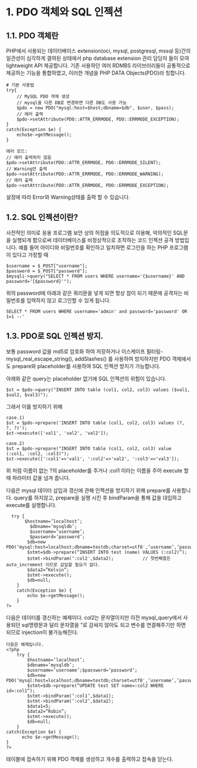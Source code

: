 # 1.  PDO 객체와 SQL 인젝션

## 1.1. PDO 객체란 
PHP에서 사용되는 데이터베이스 extension(oci, mysql, postgresql, mssql 등)간의 일관성이 심각하게  결여된 상태에서 php database extension 관리 담당자 들이 모여 lightweight API 제공합니다. 기존 사용하던 여러 RDMBS 라이브러리들이 공통적으로 제공하는 기능을 통합하였고, 이러한 개념을 PHP DATA Objects(PDO)라 칭합니다.
```
# 기본 사용법
try{
    // MySQL PDO 객체 생성
    // mysql을 다른 DB로 변경하면 다른 DB도 사용 가능
    $pdo = new PDO("mysql:host=$host;dbname=$db", $user, $pass);
    // 에러 출력
    $pdo->setAttribute(PDO::ATTR_ERRMODE, PDO::ERRMODE_EXCEPTION);
}
catch(Exception $e) {
    echo$e->getMessage();
}

에러 모드:
// 에러 출력하지 않음
$pdo->setAttribute(PDO::ATTR_ERRMODE, PDO::ERRMODE_SILENT);
// Warning만 출력
$pdo->setAttribute(PDO::ATTR_ERRMODE, PDO::ERRMODE_WARNING);
// 에러 출력
$pdo->setAttribute(PDO::ATTR_ERRMODE, PDO::ERRMODE_EXCEPTION);
```
설정에 따라 Error와 Warning상태를 출력 할 수 있습니다. 

## 1.2. SQL 인젝션이란?
사전적인 의미로 응용 프로그램 보안 상의 허점을 의도적으로 이용해, 악의적인 SQL문을 실행되게 함으로써 데이터베이스를 비정상적으로 조작하는 코드 인젝션 공격 방법입니다.
예를 들어 아이디와 비밀번호를 확인하고 일치하면 로그인을 하는 PHP 프로그램이 있다고 가정할 때 
```
$username = $_POST["username"];
$password = $_POST["password"];
$mysqli->query("SELECT * FROM users WHERE username='{$username}' AND password='{$password}'");
```

위의 password에 아래과 같은 쿼리문을 넣게 되면 항상 참이 되기 때문에 공격자는 비밀번호를 입력하지 않고 로그인할 수 있게 됩니다.
 ```
 SELECT * FROM users WHERE username='admin' and password='password' OR 1=1 --'
 ```


## 1.3. PDO로 SQL 인젝션 방지.
보통 password 값을 md5로 암호화 하여 저장하거나 이스케이프 필터링-mysql_real_escape_string(), addSlashes() 를 사용하여 방지하지만 PDO 객체에서도 prepare와 placeholder를 사용하여 SQL 인젝션 방지가 가능합니다.

아래와 같은 query는 placeholder 없기에 SQL 인젝션의 위험이 있습니다.
```
$st = $pdo->query("INSERT INTO table (col1, col2, col3) values ($val1, $val2, $val3)");
```

그래서 이를 방지하기 위해
```
case.1)
$st = $pdo->prepare('INSERT INTO table (col1, col2, col3) values (?, ?, ?)');
$st->execute(['val1', 'val2', 'val2']);
  
case.2)
$st = $pdo->prepare("INSERT INTO table (col1, col2, col3) value (:col1, :col2, :col3)");
$st->execute([':col1'=>'val1', ':col2'=>'val2', ':col3'=>'val3']);
```
위 처럼 이름이 없는 ?의 placeholder를 주거나 :col1 이라는 이름을 주어 execute 할 때 파라미터 값을 넘겨 줍니다.

다음은 mysql 데이터 삽입과 갱신에 관해 인젝션을 방지하기 위해 prepare를 사용합니다. query를 하지않고, prepare을 실행 시킨 후 bindParam을 통해 값을 대입하고 execute를 실행합니다.
```
  try {
       $hostname=’localhost’;
         $dbname=’mysqldb’;
         $username=’username’;
         $password=’password’;
        $db=new PDO(‘mysql:host=localhost;dbname=testdb;charset=utf8′,’username’,’password’); 
        $stmt=$db->prepare(“INSERT INTO test (name) VALUES (:col2)”); 
        $stmt->bindParam(‘:col2′,$data2);           // 첫번째열은 auto_increment 이므로 삽입할 필요가 없다.
        $data2=”Kelvin”;
        $stmt->execute();
        $db=null;  
    }
    catch(Exception $e) {
        echo $e->getMessage();
    }
?> 
```
다음은 데이터를 갱신하는 예제이다. col2는 문자열이지만 이전 mysql_query에서 사용되던 sql명령문과 달리 문자열을 ”로 감싸지 않아도 되고 변수를 연결해주기만 하면 되므로 injection이 불가능해진다. 

```
다음은 예제입니다.
<?php
    try {
        $hostname=’localhost’;
        $dbname=’mysqldb’;
        $username=’username’;$password=’password’;
        $db=new PDO(‘mysql:host=localhost;dbname=testdb;charset=utf8′,’username’,’password’);
        $stmt=$db->prepare(“UPDATE test SET name=:col2 WHERE id=:col1“); 
        $stmt->bindParam(‘:col1’,$data1);   
        $stmt->bindParam(‘:col2’,$data2);        
        $data1=5;
        $data2=”Robin”;
        $stmt->execute();
        $db=null;  
    }
catch(Exception $e) {
      echo $e->getMessage();
}
?> 
```
테이블에 접속하기 위해 PDO 객체를 생성하고 개수를 출력하고 접속을 닫는다.
